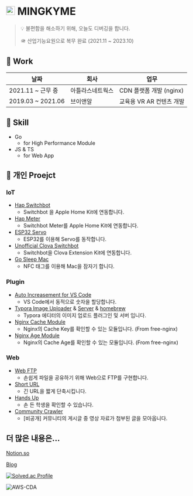 # <img src = "https://user-images.githubusercontent.com/45954551/170448516-0998b893-01b6-4051-91c1-2573a35646d9.png" width="24px" height="24px"> MINGKYME


> 💡 불편함을 해소하기 위해, 오늘도 디버깅을 합니다.
>
> 🪖 산업기능요원으로 복무 완료 (2021.11 ~ 2023.10)



## 💼 Work

| 날짜              | 회사             | 업무                     |
| ----------------- | ---------------- | ------------------------ |
| 2021.11 ~ 근무 중 | 아틀라스네트웍스 | CDN 플랫폼 개발 (nginx)  |
| 2019.03 ~ 2021.06 | 브이앤알         | 교육용 VR AR 컨텐츠 개발 |



## 🔧 Skill

- Go
  - for High Performance Module
- JS & TS
  - for Web App




## 🎥 개인 Proejct

### IoT

- [Hap Switchbot](https://github.com/mingkyme/hap-switchbot)
  - Switchbot 을 Apple Home Kit에 연동합니다.
- [Hap Meter](https://github.com/mingkyme/hap-meter)
  - Switchbot Meter를 Apple Home Kit에 연동합니다.
- [ESP32 Servo](https://github.com/mingkyme/ESP32-Servo)
  - ESP32를 이용해 Servo를 동작합니다.
- [Unofficial Clova Switchbot](https://github.com/mingkyme/unofficial-clova-switchbot)
  - Switchbot을 Clova Extension Kit에 연동합니다.
- [Go Sleep Mac](https://github.com/mingkyme/Go-Sleep-Mac)
  - NFC 태그를 이용해 Mac을 잠자기 합니다.


### Plugin

-  [Auto Increasement for VS Code](https://github.com/mingkyme/AutoIncreasement-VSCode)
   - VS Code에서 동적으로 숫자을 할당합니다.
-  [Typora Image Uploader](https://github.com/mingkyme/golang-image-uploader) & [Server](https://github.com/mingkyme/golang-image-uploader-server) & [homebrew](https://github.com/mingkyme/homebrew-typora-uploader)
   - Typora 에디터의 이미지 업로드 플러그인 및 서버 입니다.
-  [Nginx Cache Module](https://github.com/mingkyme/nginx-cache-key-module)
   -  Nginx의 Cache Key를 확인할 수 있는 모듈입니다. (From free-nginx)
-  [Nginx Age Module](https://github.com/mingkyme/nginx-cache-age-module)
   -  Nginx의 Cache Age를 확인할 수 있는 모듈입니다. (From free-nginx)

### Web

- [Web FTP](https://github.com/mingkyme/webFTP)
  - 손쉽게 파일을 공유하기 위해 Web으로 FTP를 구현합니다.
- [Short URL](https://github.com/mingkyme/Short-URL)
  - 긴 URL을 짧게 단축시킵니다.
- [Hands Up](https://github.com/mingkyme/Hands-Up)
  - 손 든 학생을 확인할 수 있습니다.
- [Community Crawler](https://community.mingky.me/)
  - [비공개] 커뮤니티의 게시글 중 영상 자료가 첨부된 글을 모아옵니다.




## 더 많은 내용은...

[Notion.so](https://www.notion.so/mingkyme/Mingky-1c35fdc64e0e408b8c947048d01fa59e)

[Blog](https://blog.mingky.me)

[![Solved.ac Profile](http://mazassumnida.wtf/api/v2/generate_badge?boj=mingky)](https://solved.ac/mingky/)

![AWS-CDA](https://github.com/mingkyme/mingkyme/assets/45954551/f22c1e53-b728-4f0d-ae33-87fcb290c8de)
